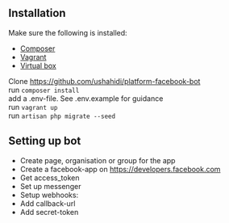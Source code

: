 
## Installation
Make sure the following is installed:
- [Composer](https://getcomposer.org)
- [Vagrant](https://www.vagrantup.com)
- [Virtual box](https://www.virtualbox.org/wiki/Downloads)

Clone https://github.com/ushahidi/platform-facebook-bot  
run ` composer install `  
add a .env-file. See .env.example for guidance  
run ` vagrant up `  
run ` artisan php migrate --seed `  

## Setting up bot
- Create page, organisation or group for the app
- Create a facebook-app on https://developers.facebook.com
- Get access_token
- Set up messenger
- Setup webhooks:
- Add callback-url
- Add secret-token
